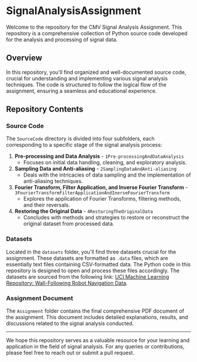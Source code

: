 # SignalAnalysisAssignment

Welcome to the repository for the CMV Signal Analysis Assignment. This repository is a comprehensive collection of Python source code developed for the analysis and processing of signal data.

## Overview

In this repository, you'll find organized and well-documented source code, crucial for understanding and implementing various signal analysis techniques. The code is structured to follow the logical flow of the assignment, ensuring a seamless and educational experience.

## Repository Contents

### Source Code

The `SourceCode` directory is divided into four subfolders, each corresponding to a specific stage of the signal analysis process:

1. **Pre-processing and Data Analysis** - `1Pre-processingAndDataAnalysis`
   - Focuses on initial data handling, cleaning, and exploratory analysis.
2. **Sampling Data and Anti-aliasing** - `2SamplingDataAndAnti-aliasing`
   - Deals with the intricacies of data sampling and the implementation of anti-aliasing techniques.
3. **Fourier Transform, Filter Application, and Inverse Fourier Transform** - `3FourierTransformFilterApplicationAndInerseFourierTransform`
   - Explores the application of Fourier Transforms, filtering methods, and their reversals.
4. **Restoring the Original Data** - `4RestoringTheOriginalData`
   - Concludes with methods and strategies to restore or reconstruct the original dataset from processed data.

### Datasets

Located in the `datasets` folder, you'll find three datasets crucial for the assignment. These datasets are formatted as `.data` files, which are essentially text files containing CSV-formatted data. The Python code in this repository is designed to open and process these files accordingly. The datasets are sourced from the following link: [UCI Machine Learning Repository: Wall-Following Robot Navigation Data](https://archive.ics.uci.edu/dataset/194/wall+following+robot+navigation+data).

### Assignment Document

The `Assignment` folder contains the final comprehensive PDF document of the assignment. This document includes detailed explanations, results, and discussions related to the signal analysis conducted.

---

We hope this repository serves as a valuable resource for your learning and application in the field of signal analysis. For any queries or contributions, please feel free to reach out or submit a pull request.

